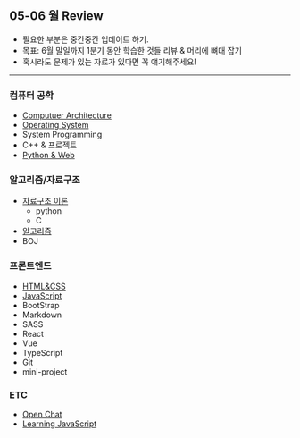 ## 05-06 월 Review

- 필요한 부분은 중간중간 업데이트 하기.
- 목표: 6월 말일까지 1분기 동안 학습한 것들 리뷰 & 머리에 뼈대 잡기
- 혹시라도 문제가 있는 자료가 있다면 꼭 얘기해주세요!

<hr>

### 컴퓨터 공학

- [Computuer Architecture](https://bit.ly/2YE9ZRD)
- [Operating System](https://bit.ly/3dmi2XX)
- System Programming
- C++ & 프로젝트
- [Python & Web](https://bit.ly/2Mp5uD4)

### 알고리즘/자료구조

- [자료구조 이론](https://bit.ly/2ZbDcne)
  - python
  - C
- [알고리즘](https://bit.ly/3gr1LCO)
- BOJ

### 프론트엔드

- [HTML&CSS](https://bit.ly/2Wggp85)
- [JavaScript](https://bit.ly/3cdvXOq)
- BootStrap
- Markdown
- SASS
- React
- Vue
- TypeScript
- Git
- mini-project

### ETC

- [Open Chat](https://bit.ly/2zpO0Dd)
- [Learning JavaScript](https://bit.ly/36HpGtj)
